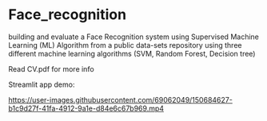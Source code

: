 # Face_recognition
building and evaluate a Face Recognition system using Supervised Machine Learning (ML) Algorithm from a public data-sets repository using three different machine learning algorithms (SVM, Random Forest, Decision tree)

Read CV.pdf for more info


Streamlit app demo:

https://user-images.githubusercontent.com/69062049/150684627-b1c9d27f-41fa-4912-9a1e-d84e6c67b969.mp4
